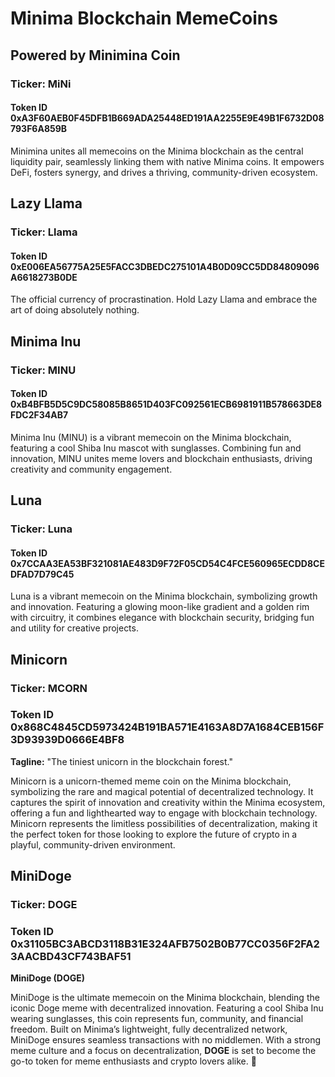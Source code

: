# Minima Blockchain MemeCoins

## Powered by Minimina Coin
### Ticker: **MiNi** 
#### Token ID 0xA3F60AEB0F45DFB1B669ADA25448ED191AA2255E9E49B1F6732D08793F6A859B
Minimina unites all memecoins on the Minima blockchain as the central liquidity pair, seamlessly linking them with native Minima coins. It empowers DeFi, fosters synergy, and drives a thriving, community-driven ecosystem.

## Lazy Llama
### Ticker: **Llama**  
#### Token ID 0xE006EA56775A25E5FACC3DBEDC275101A4B0D09CC5DD84809096A6618273B0DE

The official currency of procrastination. Hold Lazy Llama and embrace the art of doing absolutely nothing.

## Minima Inu
### Ticker: **MINU**  
#### Token ID 0xB4BFB5D5C9DC58085B8651D403FC092561ECB6981911B578663DE8FDC2F34AB7

Minima Inu (MINU) is a vibrant memecoin on the Minima blockchain, featuring a cool Shiba Inu mascot with sunglasses. Combining fun and innovation, MINU unites meme lovers and blockchain enthusiasts, driving creativity and community engagement.

## Luna
### Ticker: **Luna**  
#### Token ID 0x7CCAA3EA53BF321081AE483D9F72F05CD54C4FCE560965ECDD8CEDFAD7D79C45

Luna is a vibrant memecoin on the Minima blockchain, symbolizing growth and innovation. Featuring a glowing moon-like gradient and a golden rim with circuitry, it combines elegance with blockchain security, bridging fun and utility for creative projects.

## Minicorn
### Ticker: **MCORN**  
### Token ID 0x868C4845CD5973424B191BA571E4163A8D7A1684CEB156F3D93939D0666E4BF8

**Tagline:** "The tiniest unicorn in the blockchain forest."  

Minicorn is a unicorn-themed meme coin on the Minima blockchain, symbolizing the rare and magical potential of decentralized technology. It captures the spirit of innovation and creativity within the Minima ecosystem, offering a fun and lighthearted way to engage with blockchain technology. Minicorn represents the limitless possibilities of decentralization, making it the perfect token for those looking to explore the future of crypto in a playful, community-driven environment.

## MiniDoge
### Ticker: **DOGE**  
### Token ID 0x31105BC3ABCD3118B31E324AFB7502B0B77CC0356F2FA23AACBD43CF743BAF51

**MiniDoge (DOGE)**  

MiniDoge is the ultimate memecoin on the Minima blockchain, blending the iconic Doge meme with decentralized innovation. Featuring a cool Shiba Inu wearing sunglasses, this coin represents fun, community, and financial freedom. Built on Minima’s lightweight, fully decentralized network, MiniDoge ensures seamless transactions with no middlemen. With a strong meme culture and a focus on decentralization, **DOGE** is set to become the go-to token for meme enthusiasts and crypto lovers alike. 🚀

